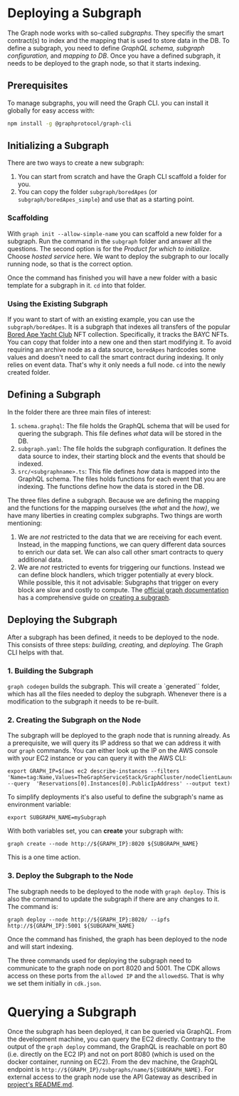 # Deploying a Subgraph
The Graph node works with so-called _subgraphs_. They specifiy the smart contract(s) to index and the mapping that is used to store data in the DB. To define a subgraph, you need to define _GraphQL schema, subgraph configuration,_ and _mapping to DB_. Once you have a defined subgraph, it needs to be deployed to the graph node, so that it starts indexing. 

## Prerequisites
To manage subgraphs, you will need the Graph CLI. you can install it globally for easy access with:

```sh
npm install -g @graphprotocol/graph-cli
```

## Initializing a Subgraph
There are two ways to create a new subgraph:
1. You can start from scratch and have the Graph CLI scaffold a folder for you.
2. You can copy the folder `subgraph/boredApes` (or `subgraph/boredApes_simple`) and use that as a starting point.

### Scaffolding
With `graph init --allow-simple-name` you can scaffold a new folder for a subgraph. Run the command in the `subgraph` folder and answer all the questions. The second option is for the _Product for which to initialize_. Choose _hosted service_ here. We want to deploy the subgraph to our locally running node, so that is the correct option. 

Once the command has finished you will have a new folder with a basic template for a subgraph in it. `cd` into that folder.

### Using the Existing Subgraph
If you want to start of with an existing example, you can use the `subgraph/boredApes`. It is a subgraph that indexes all transfers of the popular [Bored Ape Yacht Club](https://boredapeyachtclub.com) NFT collection. Specifically, it tracks the BAYC NFTs. You can copy that folder into a new one and then start modifying it. To avoid requiring an archive node as a data source, `boredApes` hardcodes some values and doesn't need to call the smart contract during indexing. It only relies on event data. That's why it only needs a full node. `cd` into the newly created folder.

## Defining a Subgraph
In the folder there are three main files of interest:
1. `schema.graphql`: The file holds the GraphQL schema that will be used for quering the subgraph. This file defines *what* data will be stored in the DB.
2. `subgraph.yaml`: The file holds the subgraph configuration. It defines the data source to index, their starting block and the events that should be indexed. 
3. `src/<subgraphname>.ts`: This file defines *how* data is mapped into the GraphQL schema. The files holds functions for each event that you are indexing. The functions define how the data is stored in the DB.

The three files define a subgraph. Because we are defining the mapping and the functions for the mapping ourselves (the _what_ and the _how)_, we have many liberties in creating complex subgraphs. Two things are worth mentioning: 
1. We are _not_ restricted to the data that we are receiving for each event. Instead, in the mapping functions, we can query different data sources to enrich our data set. We can also call other smart contracts to query additional data. 
2. We are _not_ restricted to events for triggering our functions. Instead we can define block handlers, which trigger potentially at every block. While possible, this it not advisable: Subgraphs that trigger on every block are slow and costly to compute. The [official graph documentation](https://thegraph.com/docs/en/) has a comprehensive guide on [creating a subgraph](https://thegraph.com/docs/en/developing/creating-a-subgraph).

## Deploying the Subgraph
After a subgraph has been defined, it needs to be deployed to the node. This consists of three steps: _building, creating,_ and _deploying._ The Graph CLI helps with that. 

### 1. Building the Subgraph
`graph codegen` builds the subgraph. This will create a `generated`` folder, which has all the files needed to deploy the subgraph. Whenever there is a modification to the subgraph it needs to be re-built.

### 2. Creating the Subgraph on the Node
The subgraph will be deployed to the graph node that is running already. As a prerequisite, we will query its IP address so that we can address it with our `graph` commands. You can either look up the IP on the AWS console with your EC2 instance or you can query it with the AWS CLI: 

```
export GRAPH_IP=$(aws ec2 describe-instances --filters 'Name=tag:Name,Values=TheGraphServiceStack/GraphCluster/nodeClientLaunchTemplate' --query  'Reservations[0].Instances[0].PublicIpAddress' --output text)
```

To simplify deployments it's also useful to define the subgraph's name as environment variable: 

```
export SUBGRAPH_NAME=mySubgraph
```

With both variables set, you can **create** your subgraph with: 

```
graph create --node http://${GRAPH_IP}:8020 ${SUBGRAPH_NAME}
```

This is a one time action.

### 3. Deploy the Subgraph to the Node
The subgraph needs to be deployed to the node with `graph deploy`. This is also the command to update the subgraph if there are any changes to it. The command is: 

```
graph deploy --node http://${GRAPH_IP}:8020/ --ipfs http://${GRAPH_IP}:5001 ${SUBGRAPH_NAME}
```

Once the command has finished, the graph has been deployed to the node and will start indexing. 

The three commands used for deploying the subgraph need to communicate to the graph node on port 8020 and 5001. The CDK allows access on these ports from the `allowed IP` and the `allowedSG`. That is why we set them initially in `cdk.json`.

# Querying a Subgraph
Once the subgraph has been deployed, it can be queried via GraphQL. From the development machine, you can query the EC2 directly. Contrary to the output of the `graph deploy` command, the GraphQL is reachable on port 80 (i.e. directly on the EC2 IP) and not on port 8080 (which is used on the docker container, running on EC2). From the dev machine, the GraphQL endpoint is `http://${GRAPH_IP}/subgraphs/name/${SUBGRAPH_NAME}`. For external access to the graph node use the API Gateway as described in [project's README.md](../README.md#Access-to-the-GraphQL-API).
